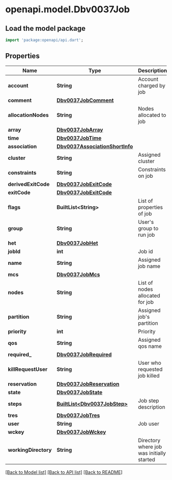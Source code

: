 # openapi.model.Dbv0037Job

## Load the model package
```dart
import 'package:openapi/api.dart';
```

## Properties
Name | Type | Description | Notes
------------ | ------------- | ------------- | -------------
**account** | **String** | Account charged by job | [optional] 
**comment** | [**Dbv0037JobComment**](Dbv0037JobComment.md) |  | [optional] 
**allocationNodes** | **String** | Nodes allocated to job | [optional] 
**array** | [**Dbv0037JobArray**](Dbv0037JobArray.md) |  | [optional] 
**time** | [**Dbv0037JobTime**](Dbv0037JobTime.md) |  | [optional] 
**association** | [**Dbv0037AssociationShortInfo**](Dbv0037AssociationShortInfo.md) |  | [optional] 
**cluster** | **String** | Assigned cluster | [optional] 
**constraints** | **String** | Constraints on job | [optional] 
**derivedExitCode** | [**Dbv0037JobExitCode**](Dbv0037JobExitCode.md) |  | [optional] 
**exitCode** | [**Dbv0037JobExitCode**](Dbv0037JobExitCode.md) |  | [optional] 
**flags** | **BuiltList&lt;String&gt;** | List of properties of job | [optional] 
**group** | **String** | User's group to run job | [optional] 
**het** | [**Dbv0037JobHet**](Dbv0037JobHet.md) |  | [optional] 
**jobId** | **int** | Job id | [optional] 
**name** | **String** | Assigned job name | [optional] 
**mcs** | [**Dbv0037JobMcs**](Dbv0037JobMcs.md) |  | [optional] 
**nodes** | **String** | List of nodes allocated for job | [optional] 
**partition** | **String** | Assigned job's partition | [optional] 
**priority** | **int** | Priority | [optional] 
**qos** | **String** | Assigned qos name | [optional] 
**required_** | [**Dbv0037JobRequired**](Dbv0037JobRequired.md) |  | [optional] 
**killRequestUser** | **String** | User who requested job killed | [optional] 
**reservation** | [**Dbv0037JobReservation**](Dbv0037JobReservation.md) |  | [optional] 
**state** | [**Dbv0037JobState**](Dbv0037JobState.md) |  | [optional] 
**steps** | [**BuiltList&lt;Dbv0037JobStep&gt;**](Dbv0037JobStep.md) | Job step description | [optional] 
**tres** | [**Dbv0037JobTres**](Dbv0037JobTres.md) |  | [optional] 
**user** | **String** | Job user | [optional] 
**wckey** | [**Dbv0037JobWckey**](Dbv0037JobWckey.md) |  | [optional] 
**workingDirectory** | **String** | Directory where job was initially started | [optional] 

[[Back to Model list]](../README.md#documentation-for-models) [[Back to API list]](../README.md#documentation-for-api-endpoints) [[Back to README]](../README.md)


